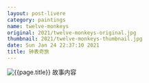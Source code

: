 ```yaml
---
layout: post-livere
category: paintings
name: twelve-monkeys
original: 2021/twelve-monkeys-original.jpg
thumbnail: 2021/twelve-monkeys-thumbnail.jpg
date: Sun Jan 24 22:37:10 2021
title: 钟表奇旅
---
```


![{{page.title}}](/gallery/{{page.category}}/{{page.original}})
故事内容

